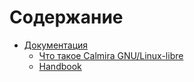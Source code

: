 # Содержание

- [Документация](intro.md)
  - [Что такое Calmira GNU/Linux-libre](about.md)
  - [Handbook](handbook/book/index.html)
